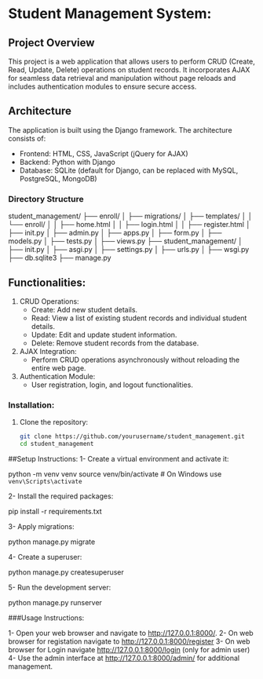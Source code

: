 # Student Management System:

## Project Overview
This project is a web application that allows users to perform CRUD (Create, Read, Update, Delete)
operations on student records. It incorporates AJAX for seamless data retrieval and manipulation without
page reloads and includes authentication modules to ensure secure access.

## Architecture
The application is built using the Django framework. The architecture consists of:
- Frontend: HTML, CSS, JavaScript (jQuery for AJAX)
- Backend: Python with Django
- Database: SQLite (default for Django, can be replaced with MySQL, PostgreSQL, MongoDB)

### Directory Structure

student_management/
├── enroll/
│   ├── migrations/
│   ├── templates/
│   │   └── enroll/
│   │       ├── home.html
│   │       ├── login.html
│   │       ├── register.html
│   ├── init.py
│   ├── admin.py
│   ├── apps.py
│   ├── form.py
│   ├── models.py
│   ├── tests.py
│   ├── views.py
├── student_management/
│   ├── init.py
│   ├── asgi.py
│   ├── settings.py
│   ├── urls.py
│   ├── wsgi.py
├── db.sqlite3
├── manage.py


## Functionalities:

1. CRUD Operations: 
   - Create: Add new student details.
   - Read: View a list of existing student records and individual student details.
   - Update: Edit and update student information.
   - Delete: Remove student records from the database.
2. AJAX Integration: 
   - Perform CRUD operations asynchronously without reloading the entire web page.
3. Authentication Module: 
   - User registration, login, and logout functionalities.

### Installation:

1. Clone the repository:
   ```bash
   git clone https://github.com/yourusername/student_management.git
   cd student_management

##Setup Instructions:
1- Create a virtual environment and activate it:

 python -m venv venv
 source venv/bin/activate  # On Windows use `venv\Scripts\activate`

2- Install the required packages:

 pip install -r requirements.txt

3- Apply migrations:

 python manage.py migrate

4- Create a superuser:

 python manage.py createsuperuser

5- Run the development server:

 python manage.py runserver


###Usage Instructions:

1- Open your web browser and navigate to http://127.0.0.1:8000/.
2- On web browser for registation navigate to http://127.0.0.1:8000/register
3- On web browser for Login navigate http://127.0.0.1:8000/login (only for admin user)
4- Use the admin interface at http://127.0.0.1:8000/admin/ for additional management.






